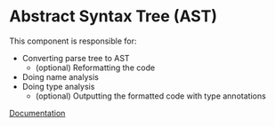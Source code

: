 # Abstract Syntax Tree (AST)

This component is responsible for:
- Converting parse tree to AST
  - (optional) Reformatting the code
- Doing name analysis
- Doing type analysis
  - (optional) Outputting the formatted code with type annotations

[Documentation](../../README.md#abstract-syntax-tree-ast-generation)